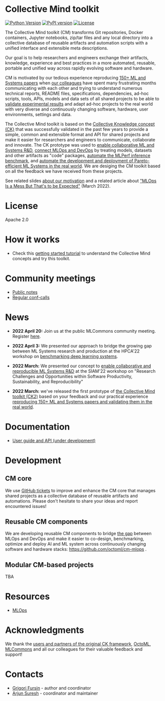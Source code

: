# Collective Mind toolkit

[![Python Version](https://img.shields.io/badge/python-3+-blue.svg)](https://github.com/mlcommons/ck/tree/master/ck2)
[![PyPI version](https://badge.fury.io/py/cmind.svg)](https://badge.fury.io/py/cmind)
[![License](https://img.shields.io/badge/License-Apache%202.0-green)](https://github.com/mlcommons/ck/tree/master/ck2)


The Collective Mind toolkit (CM) transforms Git repositories, Docker containers, Jupyter notebooks, zip/tar files
and any local directory into a collective database of reusable artifacts 
and automation scripts with a unified interface and extensible meta descriptions.

Our goal is to help researchers and engineers exchange their artifacts, knowledge, 
experience and best practices in a more automated, reusable, portable and unified way
across rapidly evolving software and hardware.

CM is motivated by our tedious experience reproducing [150+ ML and Systems papers](https://www.youtube.com/watch?v=7zpeIVwICa4)
when [our colleagues](https://ctuning.org/ae/committee.html) have spent many frustrating months communicating with each other 
and trying to understand numerous technical reports, README files, specifications, dependencies, 
ad-hoc scripts, tools, APIs, models and data sets of all shared projects 
to be able to [validate experimental results](https://cknowledge.io/?q=%22reproduced-papers%22) 
and adapt ad-hoc projects to the real world with very diverse 
and continuously changing software, hardware, user environments, settings and data.

The Collective Mind toolkit is based on the [Collective Knowledge concept (CK)]( https://arxiv.org/abs/2011.01149 )
that was successfully validated in the past few years to provide a simple, common and extensible format 
and API for shared projects and make it easier for researchers and engineers to communicate, collaborate and innovate.
The CK prototype was used to [enable collaborative ML and Systems R&D](https://cKnowledge.org/partners.html),
[connect MLOps and DevOps](https://github.com/mlcommons/ck-mlops) by treating models, datasets and other artifacts as "code" packages,
[automate the MLPerf inference benchmark](https://github.com/mlcommons/ck/tree/master/docs/mlperf-automation),
and [automate the development and deployment of Pareto-efficient ML Systems in the real world](https://www.youtube.com/watch?v=1ldgVZ64hEI).
We are desiging the CM toolkit based on all the feedback we have received from these projects.

See related slides [about our motivation](docs/motivation.md) and a related article 
about ["MLOps Is a Mess But That's to be Expected"](https://www.mihaileric.com/posts/mlops-is-a-mess) (March 2022).



# License

Apache 2.0



# How it works

* Check this [getting started tutorial](docs/getting-started.md) 
  to understand the Collective Mind concepts and try this toolkit.


# Community meetings

* [Public notes](meetings/)
* [Regular conf-calls](meetings/conf-calls.md)


# News

* **2022 April 20:** Join us at the public MLCommons community meeting. Register [here](https://docs.google.com/spreadsheets/d/1bb7qWgWM-6gop1Mwjm4u8LZtC7uqbee8C30DHipkkms/edit#gid=533252977).

* **2022 April 3:** We presented our approach to bridge the growing gap between ML Systems research and production 
  at the HPCA'22 workshop on [benchmarking deep learning systems](https://sites.google.com/g.harvard.edu/mlperf-bench-hpca22/home).

* **2022 March:** We presented our concept to [enable collaborative and reproducible ML Systems R&D](https://meetings.siam.org/sess/dsp_programsess.cfm?SESSIONCODE=73126) 
  at the SIAM'22 workshop on "Research Challenges and Opportunities within Software Productivity, Sustainability, and Reproducibility"

* **2022 March:** we've released the first prototype of [the Collective Mind toolkit (CK2)](https://github.com/mlcommons/ck/tree/master/ck2)
  based on your feedback and our practical experience [reproducing 150+ ML and Systems papers and validating them in the real world](https://www.youtube.com/watch?v=7zpeIVwICa4).



# Documentation

* [User guide and API (under development)](https://cknowledge.org/docs/cm)



# Development

## CM core 

We use [GitHub tickets](https://github.com/mlcommons/ck/issues) 
to improve and enhance the CM core that manages shared projects
as a collective database of reusable artifacts and automations.
Please don't hesitate to share your ideas and report encountered issues!


## Reusable CM components

We are developing reusable CM components to bridge [the gap](https://www.mihaileric.com/posts/mlops-is-a-mess) 
between MLOps and DevOps and make it easier to co-design, benchmarking, optimize and deploy
AI and ML system across continuously changing software and hardware stacks: https://github.com/octoml/cm-mlops . 


## Modular CM-based projects

TBA



# Resources

* [MLOps](docs/KB/MLOps.md)


# Acknowledgments

We thank the [users and partners of the original CK framework](https://cKnowledge.org/partners.html), 
[OctoML](https://octoml.ai), [MLCommons](https://mlcommons.org) 
and all our colleagues for their valuable feedback and support!


# Contacts

* [Grigori Fursin](https://cKnowledge.io/@gfursin) - author and coordinator
* [Arjun Suresh](https://www.linkedin.com/in/arjunsuresh) - coordinator and maintainer
